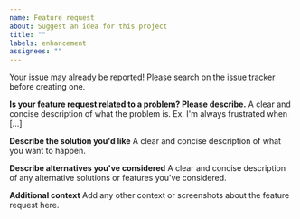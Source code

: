 ```yaml
---
name: Feature request
about: Suggest an idea for this project
title: ""
labels: enhancement
assignees: ""
---
```


Your issue may already be reported!
Please search on the [issue tracker](https://github.com/joel29dec/go-openai/issues) before creating one.

**Is your feature request related to a problem? Please describe.**
A clear and concise description of what the problem is. Ex. I'm always frustrated when [...]

**Describe the solution you'd like**
A clear and concise description of what you want to happen.

**Describe alternatives you've considered**
A clear and concise description of any alternative solutions or features you've considered.

**Additional context**
Add any other context or screenshots about the feature request here.

